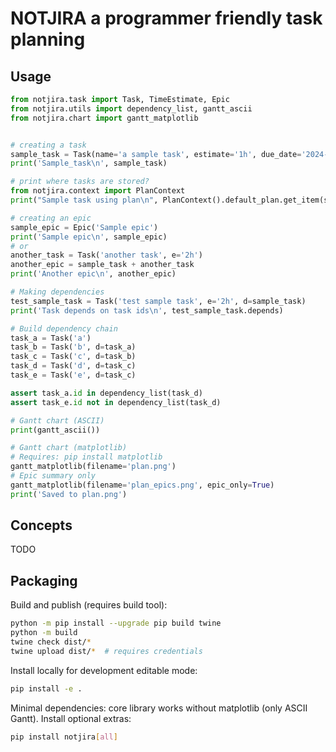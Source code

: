 # NOTJIRA a programmer friendly task planning


## Usage

```python
from notjira.task import Task, TimeEstimate, Epic
from notjira.utils import dependency_list, gantt_ascii
from notjira.chart import gantt_matplotlib


# creating a task
sample_task = Task(name='a sample task', estimate='1h', due_date='2024-01-01' )
print('Sample_task\n', sample_task)

# print where tasks are stored?
from notjira.context import PlanContext
print("Sample task using plan\n", PlanContext().default_plan.get_item(sample_task.id))

# creating an epic
sample_epic = Epic('Sample epic')
print('Sample epic\n', sample_epic)
# or
another_task = Task('another task', e='2h')
another_epic = sample_task + another_task
print('Another epic\n', another_epic)

# Making dependencies
test_sample_task = Task('test sample task', e='2h', d=sample_task)
print('Task depends on task ids\n', test_sample_task.depends)

# Build dependency chain
task_a = Task('a')
task_b = Task('b', d=task_a)
task_c = Task('c', d=task_b)
task_d = Task('d', d=task_c)
task_e = Task('e', d=task_c)

assert task_a.id in dependency_list(task_d)
assert task_e.id not in dependency_list(task_d)

# Gantt chart (ASCII)
print(gantt_ascii())

# Gantt chart (matplotlib)
# Requires: pip install matplotlib
gantt_matplotlib(filename='plan.png')
# Epic summary only
gantt_matplotlib(filename='plan_epics.png', epic_only=True)
print('Saved to plan.png')
```

## Concepts
TODO

## Packaging

Build and publish (requires build tool):

```bash
python -m pip install --upgrade pip build twine
python -m build
twine check dist/*
twine upload dist/*  # requires credentials
```

Install locally for development editable mode:

```bash
pip install -e .
```

Minimal dependencies: core library works without matplotlib (only ASCII Gantt). Install optional extras:

```bash
pip install notjira[all]
```
